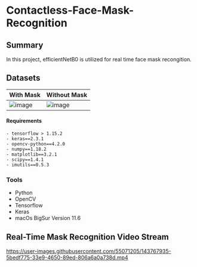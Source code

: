 # Contactless-Face-Mask-Recognition
## Summary
In this project, efficientNetB0 is utilized for real time face mask recongition. 
## Datasets

| With Mask  | Without Mask |
| ------------- | ------------- |
| ![image](https://user-images.githubusercontent.com/55071205/146391532-154e3b3c-4118-4f9a-a072-7a6635e3a8e7.png)  | ![image](https://user-images.githubusercontent.com/55071205/146391588-0958136b-59aa-4aef-a70c-581c877e4ab0.png)  |


#### Requirements 
```
- tensorflow > 1.15.2 
- keras==2.3.1
- opencv-python==4.2.0
- numpy==1.18.2
- matplotlib==3.2.1
- scipy==1.4.1
- imutils==0.5.3

```

### Tools 
* Python
* OpenCV
* Tensorflow
* Keras
* macOs BigSur Version 11.6

## Real-Time Mask Recognition Video Stream

https://user-images.githubusercontent.com/55071205/143767935-5bedf775-33e9-4650-89ed-806a6a0a738d.mp4 


